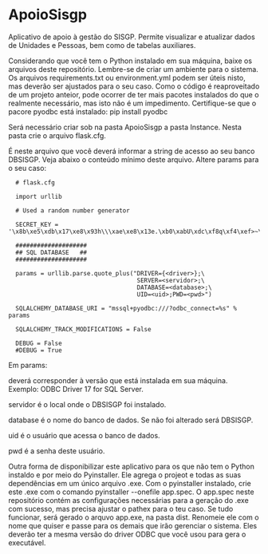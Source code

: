 # ApoioSisgp
Aplicativo de apoio à gestão do SISGP. Permite visualizar e atualizar dados de Unidades e Pessoas, bem como de tabelas auxiliares.

Considerando que você tem o Python instalado em sua máquina, baixe os arquivos deste repositório. 
Lembre-se de criar um ambiente para o sistema. Os arquivos requirements.txt ou environment.yml podem ser úteis nisto, mas deverão ser ajustados para o seu caso.
Como o código é reaproveitado de um projeto anteior, pode ocorrer de ter mais pacotes instalados do que o realmente necessário, mas isto não é um impedimento.
Certifique-se que o pacore pyodbc está instalado: pip install pyodbc

Será necessário criar sob na pasta ApoioSisgp a pasta Instance. Nesta pasta crie o arquivo flask.cfg.

É neste arquivo que você deverá informar a string de acesso ao seu banco DBSISGP. Veja abaixo o conteúdo mínimo deste arquivo. Altere params para o seu caso:

      # flask.cfg

      import urllib

      # Used a random number generator

      SECRET_KEY = '\x8b\xe5\xdb\x17\xe8\x93h\\\xae\xe8\x13e.\xb0\xabU\xdc\xf8q\xf4\xef>~\xce'

      ####################
      ## SQL DATABASE   ##
      ####################

      params = urllib.parse.quote_plus("DRIVER={<driver>};\
                                        SERVER=<servidor>;\
                                        DATABASE=<database>;\
                                        UID=<uid>;PWD=<pwd>")

      SQLALCHEMY_DATABASE_URI = "mssql+pyodbc:///?odbc_connect=%s" % params

      SQLALCHEMY_TRACK_MODIFICATIONS = False

      DEBUG = False
      #DEBUG = True

Em params:

<driver>  deverá corresponder à versão que está instalada em sua máquina. Exemplo: ODBC Driver 17 for SQL Server.

servidor é o local onde o DBSISGP foi instalado.

database é o nome do banco de dados. Se não foi alterado será DBSISGP.

uid é o usuário que acessa o banco de dados.

pwd é a senha deste usuário.
  
Outra forma de disponibilizar este aplicativo para os que não tem o Python instaldo e por meio do Pyinstaller. Ele agrega o projeot e todas as suas dependências
em um único arquivo .exe. Com o pyinstaller instalado, crie este .exe com o comando pyinstaller --onefile app.spec.
O app.spec neste repositório contém as configurações necessárias para a geração do .exe com sucesso, mas precisa ajustar o pathex para o teu caso.
Se tudo funcionar, será gerado o arquvo app.exe, na pasta dist. Renomeie ele com o nome que quiser e passe para os demais que irão gerenciar o sistema. 
Eles deverão ter a mesma versão do driver ODBC que você usou para gera o executável.
